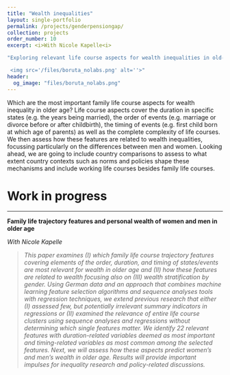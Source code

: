 ```yaml
---
title: "Wealth inequalities"
layout: single-portfolio
permalink: /projects/genderpensiongap/
collection: projects
order_number: 10
excerpt: <i>With Nicole Kapelle<i>

"Exploring relevant life course aspects for wealth inequalities in old-age

 <img src='/files/boruta_nolabs.png' alt=''>"
header: 
  og_image: "files/boruta_nolabs.png"
---
```


Which are the most important family life course aspects for wealth inequality in older age? Life course aspects cover the duration in specific states (e.g. the years being married), the order of events (e.g. marriage or divorce before or after childbirth), the timing of events (e.g. first child born at which age of parents) as well as the complete complexity of life courses. We then assess how these features are related to wealth inequalities, focussing particularly on the differences between men and women. 
Looking ahead, we are going to include country comparisons to assess to what extent country contexts such as norms and policies shape these mechanisms and include working life courses besides family life courses.



Work in progress
======
------
**Family life trajectory features and personal wealth of women and men in older age**

<i>With Nicole Kapelle<i>
> This  paper examines (I) which family life course trajectory features covering elements of the order, duration, and timing of states/events are most relevant for wealth in older age and (II) how these features are related to wealth focusing also on (III) wealth stratification by gender. Using German data and an approach that combines machine learning feature selection algorithms and sequence analyses tools with regression techniques, we extend previous research that either (I) assessed few, but potentially irrelevant summary indicators in regressions or (II) examined the relevance of entire life course clusters using sequence analyses and regressions without determining which single features matter. We identify 22 relevant features with duration-related variables deemed as most important and timing-related variables as most common among the selected features. Next, we will assess how these aspects predict women’s and men’s wealth in older age. Results will provide important impulses for inequality research and policy-related discussions.  


